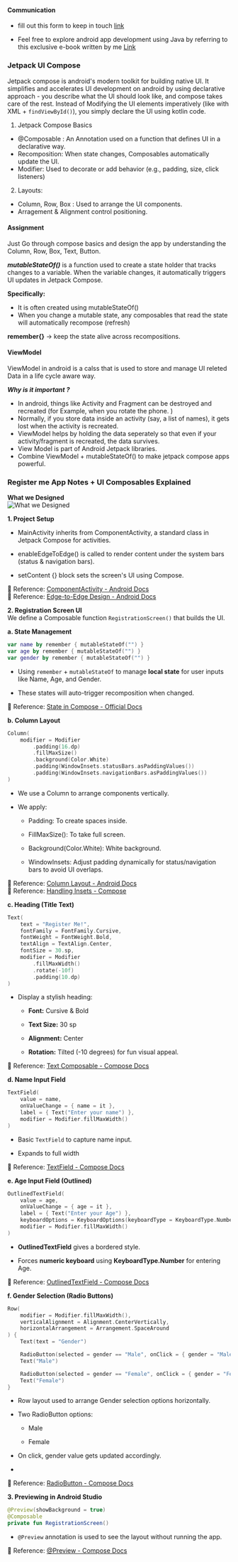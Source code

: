 #### Communication
- fill out this form to keep in touch [link](https://forms.gle/9p8hom1m2eQ4PK669)

- Feel free to explore android app development using Java by referring to this exclusive e-book written by me [Link](https://android-app-development-documentation.readthedocs.io/en/latest/)


### Jetpack UI Compose

Jetpack compose is android's modern toolkit for building native UI. It simplifies and accelerates UI development on android by using declarative approach - you describe what the UI should look like, and compose takes care of the rest. Instead of Modifying the UI elements imperatively (like with XML + `findViewById()`), you simply declare the UI using kotlin code. 

1. Jetpack Compose Basics
- @Composable : An Annotation used on a function that defines UI in a declarative way.
- Recomposition: When state changes, Composables automatically update the UI. 
- Modifier: Used to decorate or add behavior (e.g., padding, size, click listeners)

2. Layouts:
- Column, Row, Box : Used to arrange the UI components. 
- Arragement & Alignment control positioning. 

#### Assignment
Just Go through compose basics and design the app by understanding the Column, Row, Box, Text, Button.

***mutableStateOf()***  is a function used to create a state holder that tracks changes to a variable. When the variable changes, it automatically triggers UI updates in Jetpack Compose.

**Specifically:**
- It is often created using mutableStateOf()
- When you change a mutable state, any composables that read the state will automatically recompose (refresh)

**remember{}** -> keep the state alive across recompositions.

#### ViewModel
ViewModel in android is a calss that is used to store and manage UI releted Data in a life cycle aware way.

***Why is it important ?***
- In android, things like Activity and Fragment can be destroyed and recreated (for Example, when you rotate the phone. )
- Normally, if you store data inside an activity (say, a list of names), it gets lost when the activity is recreated. 
- ViewModel helps by holding the data seperately  so that even if your activity/fragment is recreated, the data survives. 
- View Model is part of Android Jetpack libraries. 
- Combine ViewModel + mutableStateOf() to make jetpack compose apps powerful.

### Register me App Notes + UI Composables Explained

**What we Designed**  
![What we Designed](/registermephase1.png)

**1. Project Setup**
- MainActivity inherits from ComponentActivity, a standard class in Jetpack Compose for activities.

- enableEdgeToEdge() is called to render content under the system bars (status & navigation bars).

- setContent {} block sets the screen's UI using Compose.

🔗 Reference: [ComponentActivity - Android Docs](https://developer.android.com/reference/androidx/activity/ComponentActivity)  
🔗 Reference: [Edge-to-Edge Design - Android Docs](https://developer.android.com/develop/ui/views/layout/edge-to-edge)  

**2. Registration Screen UI**  
We define a Composable function `RegistrationScreen()` that builds the UI.

**a. State Management**
```kotlin
var name by remember { mutableStateOf("") }
var age by remember { mutableStateOf("") }
var gender by remember { mutableStateOf("") }
```
- Using `remember` + `mutableStateOf` to manage **local state** for user inputs like Name, Age, and Gender.

- These states will auto-trigger recomposition when changed.

🔗 Reference: [State in Compose - Official Docs](https://developer.android.com/jetpack/compose/state)

**b. Column Layout**
```kotlin
Column(
    modifier = Modifier
        .padding(16.dp)
        .fillMaxSize()
        .background(Color.White)
        .padding(WindowInsets.statusBars.asPaddingValues())
        .padding(WindowInsets.navigationBars.asPaddingValues())
)
```
- We use a Column to arrange components vertically.

- We apply:

  - Padding: To create spaces inside.

  - FillMaxSize(): To take full screen.

  - Background(Color.White): White background.

  - WindowInsets: Adjust padding dynamically for status/navigation bars to avoid UI overlaps.

🔗 Reference: [Column Layout - Android Docs](https://developer.android.com/reference/kotlin/androidx/compose/foundation/layout/Column)  
🔗 Reference: [Handling Insets - Compose](https://developer.android.com/reference/kotlin/androidx/compose/foundation/layout/WindowInsets)

**c. Heading (Title Text)**
```kotlin
Text(
    text = "Register Me!",
    fontFamily = FontFamily.Cursive,
    fontWeight = FontWeight.Bold,
    textAlign = TextAlign.Center,
    fontSize = 30.sp,
    modifier = Modifier
        .fillMaxWidth()
        .rotate(-10f)
        .padding(10.dp)
)
```

- Display a stylish heading:

  - **Font:** Cursive & Bold

  - **Text Size:** 30 sp

  - **Alignment:** Center

  - **Rotation:** Tilted (-10 degrees) for fun visual appeal.

🔗 Reference: [Text Composable - Compose Docs](https://developer.android.com/jetpack/compose/text/text)

**d. Name Input Field**
```kotlin
TextField(
    value = name,
    onValueChange = { name = it },
    label = { Text("Enter your name") },
    modifier = Modifier.fillMaxWidth()
)
```

- Basic `TextField` to capture name input.

- Expands to full width

🔗 Reference: [TextField - Compose Docs](https://developer.android.com/reference/kotlin/androidx/compose/material/TextField)

**e. Age Input Field (Outlined)**
```kotlin
OutlinedTextField(
    value = age,
    onValueChange = { age = it },
    label = { Text("Enter your Age") },
    keyboardOptions = KeyboardOptions(keyboardType = KeyboardType.Number),
    modifier = Modifier.fillMaxWidth()
)
```
- **OutlinedTextField** gives a bordered style.

- Forces **numeric keyboard** using **KeyboardType.Number** for entering Age.

🔗 Reference: [OutlinedTextField - Compose Docs](https://developer.android.com/reference/kotlin/androidx/compose/material/OutlinedTextField)

**f. Gender Selection (Radio Buttons)**
```kotlin
Row(
    modifier = Modifier.fillMaxWidth(),
    verticalAlignment = Alignment.CenterVertically,
    horizontalArrangement = Arrangement.SpaceAround
) {
    Text(text = "Gender")

    RadioButton(selected = gender == "Male", onClick = { gender = "Male" })
    Text("Male")

    RadioButton(selected = gender == "Female", onClick = { gender = "Female" })
    Text("Female")
}
```
- Row layout used to arrange Gender selection options horizontally.

- Two RadioButton options:

  - Male

  - Female

- On click, gender value gets updated accordingly.
- 
🔗 Reference: [RadioButton - Compose Docs](https://developer.android.com/reference/kotlin/androidx/compose/material/RadioButton)

**3. Previewing in Android Studio**
```kotlin
@Preview(showBackground = true)
@Composable
private fun RegistrationScreen()
```
- `@Preview` annotation is used to see the layout without running the app.

🔗 Reference: [@Preview - Compose Docs](https://developer.android.com/reference/kotlin/androidx/compose/ui/tooling/preview/Preview)


